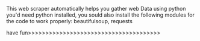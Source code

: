 This web scraper automatically helps you gather web Data using python
you'd need python installed, 
you sould also install the following modules for the code to work properly: beautifulsoup, requests

have fun>>>>>>>>>>>>>>>>>>>>>>>>>>>>>>>>>>>>>>
